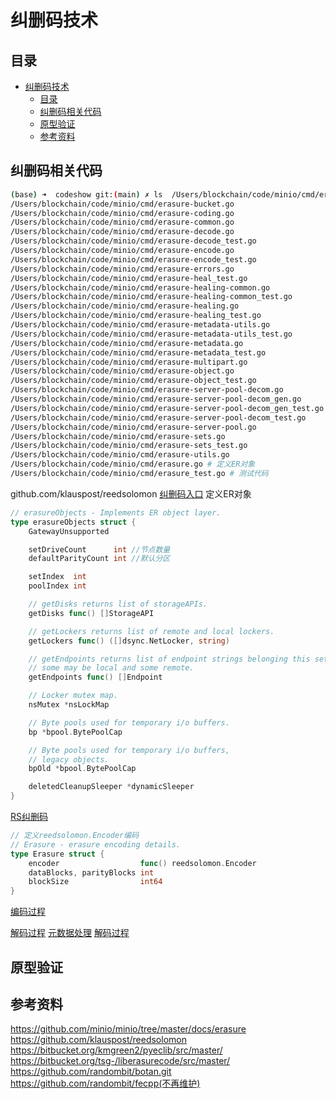 
# 纠删码技术

## 目录

<!-- TOC depthfrom:2 -->
- [纠删码技术](#纠删码技术)
	- [目录](#目录)
	- [纠删码相关代码](#纠删码相关代码)
	- [原型验证](#原型验证)
	- [参考资料](#参考资料)

<!-- /TOC -->

## 纠删码相关代码

```bash
(base) ➜  codeshow git:(main) ✗ ls  /Users/blockchain/code/minio/cmd/erasure* 
/Users/blockchain/code/minio/cmd/erasure-bucket.go
/Users/blockchain/code/minio/cmd/erasure-coding.go
/Users/blockchain/code/minio/cmd/erasure-common.go
/Users/blockchain/code/minio/cmd/erasure-decode.go
/Users/blockchain/code/minio/cmd/erasure-decode_test.go
/Users/blockchain/code/minio/cmd/erasure-encode.go
/Users/blockchain/code/minio/cmd/erasure-encode_test.go
/Users/blockchain/code/minio/cmd/erasure-errors.go
/Users/blockchain/code/minio/cmd/erasure-heal_test.go
/Users/blockchain/code/minio/cmd/erasure-healing-common.go
/Users/blockchain/code/minio/cmd/erasure-healing-common_test.go
/Users/blockchain/code/minio/cmd/erasure-healing.go
/Users/blockchain/code/minio/cmd/erasure-healing_test.go
/Users/blockchain/code/minio/cmd/erasure-metadata-utils.go
/Users/blockchain/code/minio/cmd/erasure-metadata-utils_test.go
/Users/blockchain/code/minio/cmd/erasure-metadata.go
/Users/blockchain/code/minio/cmd/erasure-metadata_test.go
/Users/blockchain/code/minio/cmd/erasure-multipart.go
/Users/blockchain/code/minio/cmd/erasure-object.go
/Users/blockchain/code/minio/cmd/erasure-object_test.go
/Users/blockchain/code/minio/cmd/erasure-server-pool-decom.go
/Users/blockchain/code/minio/cmd/erasure-server-pool-decom_gen.go
/Users/blockchain/code/minio/cmd/erasure-server-pool-decom_gen_test.go
/Users/blockchain/code/minio/cmd/erasure-server-pool-decom_test.go
/Users/blockchain/code/minio/cmd/erasure-server-pool.go
/Users/blockchain/code/minio/cmd/erasure-sets.go
/Users/blockchain/code/minio/cmd/erasure-sets_test.go
/Users/blockchain/code/minio/cmd/erasure-utils.go
/Users/blockchain/code/minio/cmd/erasure.go # 定义ER对象
/Users/blockchain/code/minio/cmd/erasure_test.go # 测试代码
```

github.com/klauspost/reedsolomon
[纠删码入口](../../../../code/minio/cmd/erasure.go)
定义ER对象
```go
// erasureObjects - Implements ER object layer.
type erasureObjects struct {
	GatewayUnsupported

	setDriveCount      int //节点数量
	defaultParityCount int //默认分区

	setIndex  int
	poolIndex int

	// getDisks returns list of storageAPIs.
	getDisks func() []StorageAPI

	// getLockers returns list of remote and local lockers.
	getLockers func() ([]dsync.NetLocker, string)

	// getEndpoints returns list of endpoint strings belonging this set.
	// some may be local and some remote.
	getEndpoints func() []Endpoint

	// Locker mutex map.
	nsMutex *nsLockMap

	// Byte pools used for temporary i/o buffers.
	bp *bpool.BytePoolCap

	// Byte pools used for temporary i/o buffers,
	// legacy objects.
	bpOld *bpool.BytePoolCap

	deletedCleanupSleeper *dynamicSleeper
}

```
[RS纠删码](../../../../code/minio/cmd/erasure-coding.go)
```go
// 定义reedsolomon.Encoder编码
// Erasure - erasure encoding details.
type Erasure struct {
	encoder                  func() reedsolomon.Encoder
	dataBlocks, parityBlocks int
	blockSize                int64
}
```
[编码过程](../../../../code/minio/cmd/erasure-encode.go)

[解码过程](../../../../code/minio/cmd/erasure-decode.go)
[元数据处理](../../../../code/minio/cmd/erasure-metadata.go)
[解码过程](../../../../code/minio/cmd/erasure-healing.go)
## 原型验证


## 参考资料
https://github.com/minio/minio/tree/master/docs/erasure
https://github.com/klauspost/reedsolomon
https://bitbucket.org/kmgreen2/pyeclib/src/master/
https://bitbucket.org/tsg-/liberasurecode/src/master/
https://github.com/randombit/botan.git
https://github.com/randombit/fecpp(不再维护)